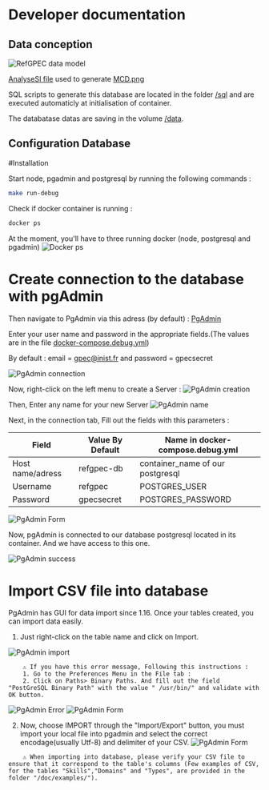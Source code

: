 # Developer documentation

## Data conception

![RefGPEC data model](./MCD.png)

[AnalyseSI file](./MCD.asi) used to generate [MCD.png](./MCD.png)

SQL scripts to generate this database are located in the folder [/sql](../sql/) and are executed automaticly at initialisation of container.

The databatase datas are saving in the volume [/data](../data/).

## Configuration Database

#Installation 

Start node, pgadmin and postgresql by running the following commands : 
```sh
make run-debug
```

Check if docker container is running : 

```sh
docker ps 
```
At the moment, you'll have to three running docker (node, postgresql and pgadmin)
![Docker ps](./docker_ps.png)

# Create connection to the database with pgAdmin

Then navigate to PgAdmin via this adress (by default) : [PgAdmin](http://http://localhost:5050/browser/)

Enter your user name and password in the appropriate fields.(The values are in the file [docker-compose.debug.yml](../docker-compose.debug.yml))

By default : email = gpec@inist.fr and password = gpecsecret 

![PgAdmin connection](./pgadmin_login.png)

Now, right-click on the left menu to create a Server :
![PgAdmin creation](./pgadmin_create.png)

Then, Enter any name for your new Server
![PgAdmin name](./pgadmin_name.png)

Next, in the connection tab, Fill out the fields with this parameters : 

| Field            | Value By Default | Name in docker-compose.debug.yml |
| ---------------- | ---------------- | -------------------------------- |
| Host name/adress | refgpec-db       | container_name of our postgresql |
| Username         | refgpec          | POSTGRES_USER                    |
| Password         | gpecsecret       | POSTGRES_PASSWORD                |

![PgAdmin Form](./pgadmin_form.png)

Now, pgAdmin is connected to our database postgresql located in its container. And we have access to this one.

![PgAdmin success](./pgadmin_success.png)



# Import CSV file into database 

PgAdmin has GUI for data import since 1.16. Once your tables created,  you can import data easily.

1. Just right-click on the table name and click on Import.


![PgAdmin import](./pgadmin_import.png)

```
	⚠ If you have this error message, Following this instructions :
	1. Go to the Preferences Menu in the File tab :
	2. Click on Paths> Binary Paths. And fill out the field "PostGreSQL Binary Path" with the value " /usr/bin/" and validate with OK button.
```
![PgAdmin Error](./pgadmin_path.png)
![PgAdmin Form](./pgadmin_binary_path.png)



2. Now, choose IMPORT  through the  "Import/Export" button,  you must import your local file into pgadmin and select the correct encodage(usually Utf-8) and delimiter of your CSV. 
  ![PgAdmin Form](./pgadmin_upload.gif)

```
	⚠ When importing into database, please verify your CSV file to ensure that it correspond to the table's columns (Few examples of CSV, for the tables "Skills","Domains" and "Types", are provided in the folder "/doc/examples/").

```